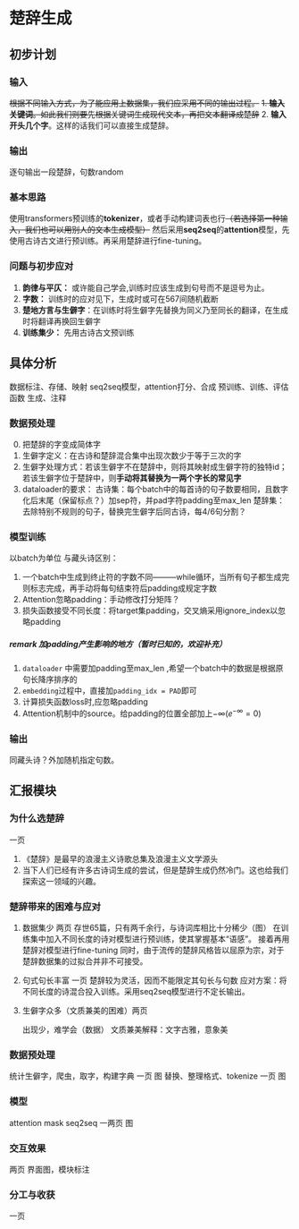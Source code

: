 # 楚辞生成

## 初步计划
### 输入
~~根据不同输入方式，为了能应用上数据集，我们应采用不同的输出过程。~~
~~1. **输入关键词**。如此我们则要先根据关键词生成现代文本，再把文本翻译成楚辞~~
2. **输入开头几个字**。这样的话我们可以直接生成楚辞。

### 输出
逐句输出一段楚辞，句数random

### 基本思路
使用transformers预训练的**tokenizer**，或者手动构建词表也行~~（若选择第一种输入，我们也可以用别人的文本生成模型）~~
然后采用**seq2seq**的**attention**模型，先使用古诗古文进行预训练。再采用楚辞进行fine-tuning。

### 问题与初步应对
1. **韵律与平仄：** 或许能自己学会,训练时应该生成到句号而不是逗号为止。
2. **字数：** 训练时的应对见下，生成时或可在567间随机截断
3. **楚地方言与生僻字**：在训练时将生僻字先替换为同义乃至同长的翻译，在生成时将翻译再换回生僻字
4. **训练集少：** 先用古诗古文预训练

## 具体分析
数据标注、存储、映射 
seq2seq模型，attention打分、合成 
预训练、训练、评估函数
生成、注释 
### 数据预处理
0. 把楚辞的字变成简体字
1. 生僻字定义：在古诗和楚辞混合集中出现次数少于等于三次的字
2. 生僻字处理方式：若该生僻字不在楚辞中，则将其映射成生僻字符的独特id；若该生僻字位于楚辞中，则**手动将其替换为一两个字长的常见字**
3. dataloader的要求：
   古诗集：每个batch中的每首诗的句子数要相同，且数字化后末尾（保留标点？）加sep符，并pad字符padding至max_len
   楚辞集：去除特别不规则的句子，替换完生僻字后同古诗，每4/6句分割？

### 模型训练
以batch为单位
与藏头诗区别：
1. 一个batch中生成到终止符的字数不同———while循环，当所有句子都生成完则标志完成，再手动将每句结束符后padding成规定字数
2. Attention忽略padding：手动修改打分矩阵？
3. 损失函数接受不同长度：将target集padding，交叉熵采用ignore_index以忽略padding

##### remark 加padding产生影响的地方（暂时已知的，欢迎补充）
1. `dataloader` 中需要加padding至max_len ,希望一个batch中的数据是根据原句长降序排序的
2. `embedding`过程中，直接加`padding_idx = PAD`即可
3. 计算损失函数loss时,应忽略padding
4. Attention机制中的source。给padding的位置全部加上$-\infty$($e^{-\infty} = 0$)

### 输出
同藏头诗？外加随机指定句数。

## 汇报模块
### 为什么选楚辞
一页
1. 《楚辞》是最早的浪漫主义诗歌总集及浪漫主义文学源头
2. 当下人们已经有许多古诗词生成的尝试，但是楚辞生成仍然冷门。这也给我们探索这一领域的兴趣。
### 楚辞带来的困难与应对
1. 数据集少 两页
   存世65篇，只有两千余行，与诗词库相比十分稀少（图）
   在训练集中加入不同长度的诗对模型进行预训练，使其掌握基本“语感”。
   接着再用楚辞对模型进行fine-tuning
   同时，由于流传的楚辞风格皆以屈原为宗，对于楚辞数据集的过拟合并非不可接受。
2. 句式句长丰富 一页 
   楚辞较为灵活，因而不能限定其句长与句数
   应对方案：将不同长度的诗混合投入训练。采用seq2seq模型进行不定长输出。
3. 生僻字众多（文质兼美的困难）两页
   
   出现少，难学会（数据）
   文质兼美解释：文字古雅，意象美

### 数据预处理
统计生僻字，爬虫，取字，构建字典 一页 图
替换、整理格式、tokenize 一页 图
### 模型
attention mask seq2seq  一两页 图
### 交互效果
两页 界面图，模块标注
### 分工与收获
一页
